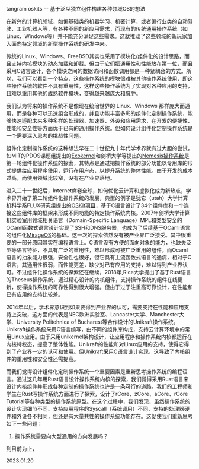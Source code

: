 tangram oskits
-- 基于泛型独立组件构建各种领域OS的想法

在新兴的计算机领域，如偏基础类的机器学习、机密计算，或者偏行业类的自动驾驶、工业机器人等，有各种不同的新应用需求，而现有的传统通用操作系统（如Linux、Windows等）并不能充分满足这些需求。这就推动了这些领域的新玩家加入面向特定领域的新型操作系统的研发中来。

传统的Linux、Windows、FreeBSD其实也采用了模块化/组件化的设计思路，而且支持内核模块的动态加载和卸载。但由于它们把通用性和性能放在第一位，而且采用C语言设计，各个模块之间的数据访问和函数调用都是一种紧耦合的方式。所以，我们可以看到一个特点，这些操作系统的模块很难被其他操作系统使用，即这些操作系统的软件不具有重用性，这样这些操作系统为了实现对各种应用的支持，且难以重用其他的成熟软件模块，变得越来越庞大和臃肿。

我们认为将来的操作系统不是像现在统治世界的 Linux、Windows 那样庞大而通用，而是各种可以迅速组合形成的，并且功能丰富多彩的组件化定制操作系统，能够快速适配未来多种多样的处理器、加速器、外设和应用需求，在开发的便捷性、性能和安全性等方面优于已有的通用操作系统。但如何设计组件化定制操作系统是一个需要深入思考的挑战性问题。

组件化定制操作系统的这种想法早在二十世纪九十年代学术界就有过大胆的尝试，如MIT的PDOS课题组提出的[Exokernel](https://pdos.csail.mit.edu/archive/exo/)和剑桥大学等提出的[Nemesis操作系统](https://www.cl.cam.ac.uk/research/srg/netos/projects/archive/nemesis/)是第一轮组件化操作系统的探索，其特点是通过把操作系统的部分功能以专用库的形式提供给应用程序使用，运行在用户态，以提升系统的整体性能。由于开发的成本过高，而使用领域比较窄，没有在产业界落地。

进入二十一世纪后，Internet席卷全球，如何优化云计算和虚拟化成为新热点，学术界开始了第二轮组件化操作系统的发展，典型的例子是犹它（utah）大学计算机科学系FLUX研究组提出的[OSKit项目](https://www.cs.utah.edu/flux/oskit/)，基于C语言设计了34个组件库和一个连接这些组件库的框架来形成不同功能的特定操作系统内核。2007年剑桥大学计算机实验室用领域相关语言（Domain-Specific Language）MPL和类型安全的OCaml函数式语言设计实现了SSH和DNS服务器，也成为了后续基于OCaml语言的组件化[MirageOS](https://mirage.io/)的基础。这一次的探索依然没有被产业界广泛接受。其中很重要的一部分原因其实在编程语言上。C语言没有方便的面向对象的能力，也缺失泛型等语言特征，不具有广泛的重用性，难以形成可被广泛重用的组件。而Ocaml语言的抽象能力很强，安全性也很好，但它具有主流函数式语言的通病，相对于C语言，其通用性很弱，而性能更差，缺少对已有应用的支持，难以得到产业界认可。不过组件化操作系统的探索还在继续，2018年,Rice大学提出了基于Rust语言的Theseus操作系统，通过精心设计的内核组件，支持操作系统的组件在线更新，使得操作系统的可靠性得到很大增强。但由于过于注重高可靠设计，在性能和已有应用的支持比较差。

2014年以后，学术界意识到如果要得到产业界的认可，需要支持在性能和应用支持上突破，这方面的代表是NEC欧洲实验室、Lancaster大学、Manchester大学、University Politehnica of Bucharest等合作设计的Unikraft操作系统。Unikraft操作系统采用C语言编写，由不同的组件库构成，支持云计算环境中的常用Linux应用。由于采用unikernel架构设计，让应用程序和操作系统内核都运行在内核特权态，提高了整体性能。Unikraft的性能和对Linux应用的支持，使得它得到了产业界一定的认可和使用。但Unikraft采用C语言设计实现，这导致了内核组件的重用性和安全性还需提高。

而我们觉得设计组件化定制操作系统一个重要因素是重新思考操作系统的编程语言。通过这几年用Rust语言设计操作系统内核的探索，我们觉得采用Rust语言来设计内核组件并形成各种定制的操作系统也许是一条可行的道路。我们的工程师和学生在Rust写操作系统方面进行了探索，设计了rCore、zCore、aCore、rCore Tutorial等各种类型的操作系统原型。在这个过程中，我们发现，虽然操作系统的设计实现细节不同、支持应用程序的Syscall（系统调用）不同、支持的处理器硬件和外设各不相同，但还是有大量共性的操作系统功能存在。这促使我们重新思考如下一些问题：

1. 操作系统需要向大型通用的方向发展吗？

到目前为止，



2023.01.20



